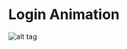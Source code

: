 # Login Animation

![alt tag](https://d13yacurqjgara.cloudfront.net/users/729829/screenshots/2287561/forms.gif)
